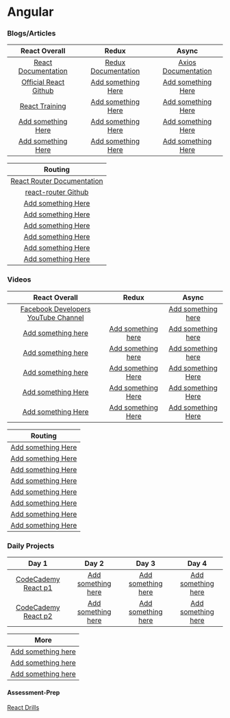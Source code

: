 # Angular

### Blogs/Articles
|                               React Overall                             |                                       Redux                                            |                                         Async                                    |
|                               :-------------:                             |                                    :-------------:                                        |                                      :-------------:                                  |
| <a target="_blank" href="https://reactjs.org">React Documentation</a> | <a target="_blank" href="https://redux.js.org/">Redux Documentation</a>                     | <a target="_blank" href="https://github.com/axios/axios">Axios Documentation</a>          |
| <a target="_blank" href="https://github.com/facebook/react">Official React Github</a>                        | <a target="_blank" href="#">Add something Here</a> | <a target="_blank" href="#">Add something Here</a> |
| <a target="_blank" href="https://reacttraining.com/">React Training</a>                        | <a target="_blank" href="#">Add something Here</a>                          | <a target="_blank" href="#">Add something Here</a>    |
| <a target="_blank" href="#">Add something Here</a>                        | <a target="_blank" href="#">Add something Here</a>                                        | <a target="_blank" href="#">Add something Here</a>                      |
| <a target="_blank" href="#">Add something Here</a>                        | <a target="_blank" href="#">Add something Here</a>                                        | <a target="_blank" href="#">Add something Here</a>                                    |

|                              Routing                                     |
|                          :-------------:                                  |
| <a target="_blank" href="https://reacttraining.com/react-router/">React Router Documentation</a>                        |
| <a target="_blank" href="https://github.com/ReactTraining/react-router">react-router Github</a>                        |
| <a target="_blank" href="#">Add something Here</a>                        |
| <a target="_blank" href="#">Add something Here</a>                        |
| <a target="_blank" href="#">Add something Here</a>                        |
| <a target="_blank" href="#">Add something Here</a>                        |
| <a target="_blank" href="#">Add something Here</a>                        |
| <a target="_blank" href="#">Add something Here</a>                        |




### Videos

|                                      React Overall                           |                                    Redux                                |                                     Async                              |
|                                      :-------------:                           |                                 :-------------:                            |                                  :-------------:                            |
| <a target="_blank" href="https://www.youtube.com/channel/UCP_lo1MFyx5IXDeD9s_6nUw">Facebook Developers YouTube Channel</a>            | <a target="_blank" href="#"></a> | <a target="_blank" href="#">Add something here</a>           |
| <a target="_blank" href="#">Add something here</a> | <a target="_blank" href="#">Add something here</a> | <a target="_blank" href="#">Add something here</a> |
| <a target="_blank" href="#">Add something here</a>    | <a target="_blank" href="#">Add something here</a> | <a target="_blank" href="#">Add something here</a>                          |
| <a target="_blank" href="#">Add something here</a>      | <a target="_blank" href="#">Add something Here</a>                         | <a target="_blank" href="#">Add something Here</a>                          |
| <a target="_blank" href="#">Add something Here</a>                             | <a target="_blank" href="#">Add something Here</a>                         | <a target="_blank" href="#">Add something Here</a>                          |
| <a target="_blank" href="#">Add something Here</a>                             | <a target="_blank" href="#">Add something Here</a>                         | <a target="_blank" href="#">Add something Here</a>                          |

|                              Routing                                      |
|                          :-------------:                                  |
| <a target="_blank" href="#">Add something Here</a>                        |
| <a target="_blank" href="#">Add something Here</a>                        |
| <a target="_blank" href="#">Add something Here</a>                        |
| <a target="_blank" href="#">Add something Here</a>                        |
| <a target="_blank" href="#">Add something Here</a>                        |
| <a target="_blank" href="#">Add something Here</a>                        |
| <a target="_blank" href="#">Add something Here</a>                        |
| <a target="_blank" href="#">Add something Here</a>                        |

<!---->
<!--| <a target="_blank" href="#">Add something Here</a>    | <a target="_blank" href="#">Add something Here</a>     | <a target="_blank" href="#">Add something Here</a>    | <a target="_blank" href="#">Add something Here</a>    |-->
<!--| <a target="_blank" href="#">Add something Here</a>    | <a target="_blank" href="#">Add something Here</a>     | <a target="_blank" href="#">Add something Here</a>    | <a target="_blank" href="#">Add something Here</a>    |-->
<!--| <a target="_blank" href="#">Add something Here</a>    | <a target="_blank" href="#">Add something Here</a>     | <a target="_blank" href="#">Add something Here</a>    | <a target="_blank" href="#">Add something Here</a>    |-->
<!--| <a target="_blank" href="#">Add something Here</a>    | <a target="_blank" href="#">Add something Here</a>     | <a target="_blank" href="#">Add something Here</a>    | <a target="_blank" href="#">Add something Here</a>    |-->
<!--| <a target="_blank" href="#">Add something Here</a>    | <a target="_blank" href="#">Add something Here</a>     | <a target="_blank" href="#">Add something Here</a>    | <a target="_blank" href="#">Add something Here</a>    |-->



### Daily Projects

|                                   Day 1                                 |                                    Day 2                              |                                  Day 3                                |                                 Day 4                                 |
|                               :-----------:                             |                                :-----------:                          |                              :-----------:                            |                             :-----------:                             |
| <a target="_blank" href="https://www.codecademy.com/learn/react-101">CodeCademy React p1</a>                      | <a target="_blank" href="#">Add something here</a>                    | <a target="_blank" href="#">Add something here</a>                    | <a target="_blank" href="#">Add something here</a>                    |
| <a target="_blank" href="https://www.codecademy.com/learn/react-102">CodeCademy React p2</a>                      | <a target="_blank" href="#">Add something here</a>                    | <a target="_blank" href="#">Add something here</a>                    | <a target="_blank" href="#">Add something here</a>                    |


|                       More                         |
|                 :---------------:                  |
| <a target="_blank" href="#">Add something here</a> |
| <a target="_blank" href="#">Add something here</a> |
| <a target="_blank" href="#">Add something here</a> |


#### Assessment-Prep
<a target="_blank" href="https://github.com/DevMountain/react-drills">React Drills</a>
